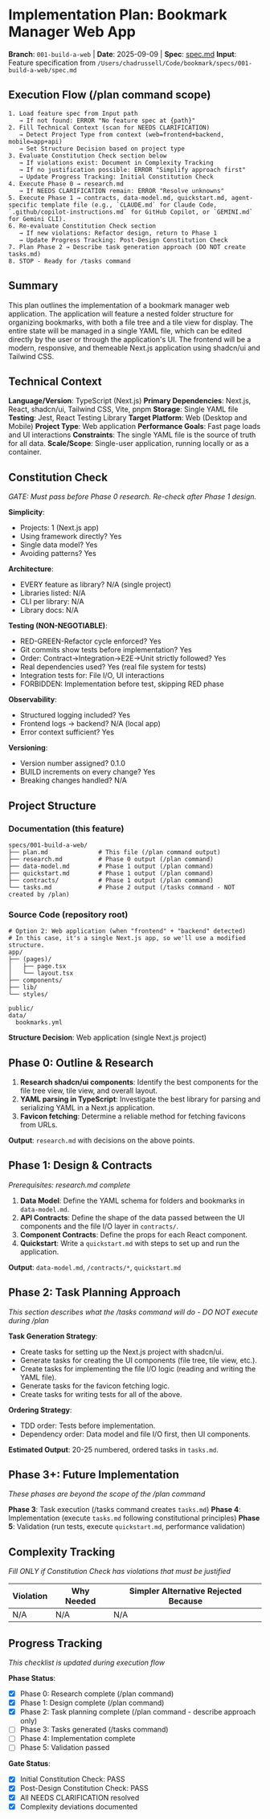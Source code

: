 # Implementation Plan: Bookmark Manager Web App

**Branch**: `001-build-a-web` | **Date**: 2025-09-09 | **Spec**: [spec.md](spec.md)
**Input**: Feature specification from `/Users/chadrussell/Code/bookmark/specs/001-build-a-web/spec.md`

## Execution Flow (/plan command scope)
```
1. Load feature spec from Input path
   → If not found: ERROR "No feature spec at {path}"
2. Fill Technical Context (scan for NEEDS CLARIFICATION)
   → Detect Project Type from context (web=frontend+backend, mobile=app+api)
   → Set Structure Decision based on project type
3. Evaluate Constitution Check section below
   → If violations exist: Document in Complexity Tracking
   → If no justification possible: ERROR "Simplify approach first"
   → Update Progress Tracking: Initial Constitution Check
4. Execute Phase 0 → research.md
   → If NEEDS CLARIFICATION remain: ERROR "Resolve unknowns"
5. Execute Phase 1 → contracts, data-model.md, quickstart.md, agent-specific template file (e.g., `CLAUDE.md` for Claude Code, `.github/copilot-instructions.md` for GitHub Copilot, or `GEMINI.md` for Gemini CLI).
6. Re-evaluate Constitution Check section
   → If new violations: Refactor design, return to Phase 1
   → Update Progress Tracking: Post-Design Constitution Check
7. Plan Phase 2 → Describe task generation approach (DO NOT create tasks.md)
8. STOP - Ready for /tasks command
```

## Summary
This plan outlines the implementation of a bookmark manager web application. The application will feature a nested folder structure for organizing bookmarks, with both a file tree and a tile view for display. The entire state will be managed in a single YAML file, which can be edited directly by the user or through the application's UI. The frontend will be a modern, responsive, and themeable Next.js application using shadcn/ui and Tailwind CSS.

## Technical Context
**Language/Version**: TypeScript (Next.js)
**Primary Dependencies**: Next.js, React, shadcn/ui, Tailwind CSS, Vite, pnpm
**Storage**: Single YAML file
**Testing**: Jest, React Testing Library
**Target Platform**: Web (Desktop and Mobile)
**Project Type**: Web application
**Performance Goals**: Fast page loads and UI interactions
**Constraints**: The single YAML file is the source of truth for all data.
**Scale/Scope**: Single-user application, running locally or as a container.

## Constitution Check
*GATE: Must pass before Phase 0 research. Re-check after Phase 1 design.*

**Simplicity**:
- Projects: 1 (Next.js app)
- Using framework directly? Yes
- Single data model? Yes
- Avoiding patterns? Yes

**Architecture**:
- EVERY feature as library? N/A (single project)
- Libraries listed: N/A
- CLI per library: N/A
- Library docs: N/A

**Testing (NON-NEGOTIABLE)**:
- RED-GREEN-Refactor cycle enforced? Yes
- Git commits show tests before implementation? Yes
- Order: Contract→Integration→E2E→Unit strictly followed? Yes
- Real dependencies used? Yes (real file system for tests)
- Integration tests for: File I/O, UI interactions
- FORBIDDEN: Implementation before test, skipping RED phase

**Observability**:
- Structured logging included? Yes
- Frontend logs → backend? N/A (local app)
- Error context sufficient? Yes

**Versioning**:
- Version number assigned? 0.1.0
- BUILD increments on every change? Yes
- Breaking changes handled? N/A

## Project Structure

### Documentation (this feature)
```
specs/001-build-a-web/
├── plan.md              # This file (/plan command output)
├── research.md          # Phase 0 output (/plan command)
├── data-model.md        # Phase 1 output (/plan command)
├── quickstart.md        # Phase 1 output (/plan command)
├── contracts/           # Phase 1 output (/plan command)
└── tasks.md             # Phase 2 output (/tasks command - NOT created by /plan)
```

### Source Code (repository root)
```
# Option 2: Web application (when "frontend" + "backend" detected)
# In this case, it's a single Next.js app, so we'll use a modified structure.
app/
├── (pages)/
│   ├── page.tsx
│   └── layout.tsx
├── components/
├── lib/
└── styles/

public/
data/
  bookmarks.yml
```

**Structure Decision**: Web application (single Next.js project)

## Phase 0: Outline & Research
1.  **Research shadcn/ui components**: Identify the best components for the file tree view, tile view, and overall layout.
2.  **YAML parsing in TypeScript**: Investigate the best library for parsing and serializing YAML in a Next.js application.
3.  **Favicon fetching**: Determine a reliable method for fetching favicons from URLs.

**Output**: `research.md` with decisions on the above points.

## Phase 1: Design & Contracts
*Prerequisites: research.md complete*

1.  **Data Model**: Define the YAML schema for folders and bookmarks in `data-model.md`.
2.  **API Contracts**: Define the shape of the data passed between the UI components and the file I/O layer in `contracts/`.
3.  **Component Contracts**: Define the props for each React component.
4.  **Quickstart**: Write a `quickstart.md` with steps to set up and run the application.

**Output**: `data-model.md`, `/contracts/*`, `quickstart.md`

## Phase 2: Task Planning Approach
*This section describes what the /tasks command will do - DO NOT execute during /plan*

**Task Generation Strategy**:
-   Create tasks for setting up the Next.js project with shadcn/ui.
-   Generate tasks for creating the UI components (file tree, tile view, etc.).
-   Create tasks for implementing the file I/O logic (reading and writing the YAML file).
-   Generate tasks for the favicon fetching logic.
-   Create tasks for writing tests for all of the above.

**Ordering Strategy**:
-   TDD order: Tests before implementation.
-   Dependency order: Data model and file I/O first, then UI components.

**Estimated Output**: 20-25 numbered, ordered tasks in `tasks.md`.

## Phase 3+: Future Implementation
*These phases are beyond the scope of the /plan command*

**Phase 3**: Task execution (/tasks command creates `tasks.md`)
**Phase 4**: Implementation (execute `tasks.md` following constitutional principles)
**Phase 5**: Validation (run tests, execute `quickstart.md`, performance validation)

## Complexity Tracking
*Fill ONLY if Constitution Check has violations that must be justified*

| Violation | Why Needed | Simpler Alternative Rejected Because |
|-----------|------------|-------------------------------------|
| N/A       | N/A        | N/A                                 |

## Progress Tracking
*This checklist is updated during execution flow*

**Phase Status**:
- [X] Phase 0: Research complete (/plan command)
- [X] Phase 1: Design complete (/plan command)
- [X] Phase 2: Task planning complete (/plan command - describe approach only)
- [ ] Phase 3: Tasks generated (/tasks command)
- [ ] Phase 4: Implementation complete
- [ ] Phase 5: Validation passed

**Gate Status**:
- [X] Initial Constitution Check: PASS
- [X] Post-Design Constitution Check: PASS
- [X] All NEEDS CLARIFICATION resolved
- [X] Complexity deviations documented
